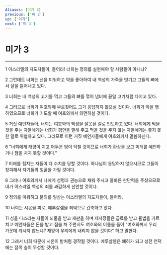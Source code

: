 ```yaml
---
Aliases: [미가 3]
previous: ['미 2']
up: ['미가']
next: ['미 4']
---
```

# 미가 3

***


1 이스라엘의 지도자들아, 들어라! 너희는 정의를 실현해야 할 사람들이 아니냐? 

2 그런데도 너희는 선을 미워하고 악을 좋아하여 내 백성의 가죽을 벗기고 그들의 뼈에서 살을 뜯어내고 있다. 

3 너희는 내 백성의 고기를 먹고 그들의 뼈를 꺾어 냄비에 끓일 고기처럼 다지고 있다. 

4 그러므로 너희가 여호와께 부르짖어도 그가 응답하지 않으실 것이다. 너희가 악을 행하였으므로 너희가 기도할 때 여호와께서 외면하실 것이다. 

5 거짓 예언자들아, 너희는 여호와의 백성을 잘못된 길로 인도하고 있다. 너희에게 먹을 것을 주는 자들에게는 너희가 평안을 말해 주고 먹을 것을 주지 않는 자들에게는 좋지 못한 말로 위협하고 있다. 그러므로 이런 거짓 예언자들에게 여호와께서 말씀하신다. 

6 "너희에게 태양이 지고 어두운 밤이 닥칠 것이므로 너희가 환상을 보고 미래를 예언하거나 점을 치지 못할 것이다." 

7 미래를 점치는 자들이 다 수치를 당할 것이다. 하나님이 응답하지 않으시므로 그들이 창피해서 자기들의 얼굴을 가릴 것이다. 

8 그러나 여호와께서 나에게 성령과 권능으로 채워 주시고 올바른 판단력을 주셨으므로 내가 이스라엘 백성의 죄를 과감하게 선언할 것이다. 

9 정의를 미워하고 불의를 일삼는 이스라엘의 지도자들아, 들어라. 

10 너희는 시온을 피로, 예루살렘을 죄악으로 건축하고 있다. 

11 성을 다스리는 자들이 뇌물을 받고 재판을 하며 제사장들은 급료를 받고 율법을 가르치고 예언자들은 돈을 받고 점을 쳐 주면서도 여호와의 이름을 들어 "여호와께서 우리 가운데 계시지 않느냐? 재앙이 우리에게 내리지 않을 것이다" 하고 말한다. 

12 그래서 너희 때문에 시온이 밭처럼 경작될 것이다. 예루살렘은 폐허가 되고 성전 언덕에는 잡목 숲이 무성할 것이다.
